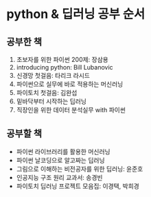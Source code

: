 # python & 딥러닝 공부 순서
## 공부한 책
1. 초보자를 위한 파이썬 200제: 장삼용
2. introducing python: Bill Lubanovic
3. 신경망 첫걸음: 타리크 라시드
4. 파이썬으로 실무에 바로 적용하는 머신러닝
5. 파이토치 첫걸음: 김완섭
6. 밑바닥부터 시작하는 딥러닝
7. 직장인을 위한 데이터 분석실무 with 파이썬

## 공부할 책
- 파이썬 라이브러리를 활용한 머신러닝
- 파이썬 날코딩으로 알고짜는 딥러닝
- 그림으로 이해하는 비전공자를 위한 딥러닝: 윤준호
- 인공지능 구조 원리 교과서: 송경빈
- 파이토치 딥러닝 프로젝트 모음집: 이경택, 박희경
